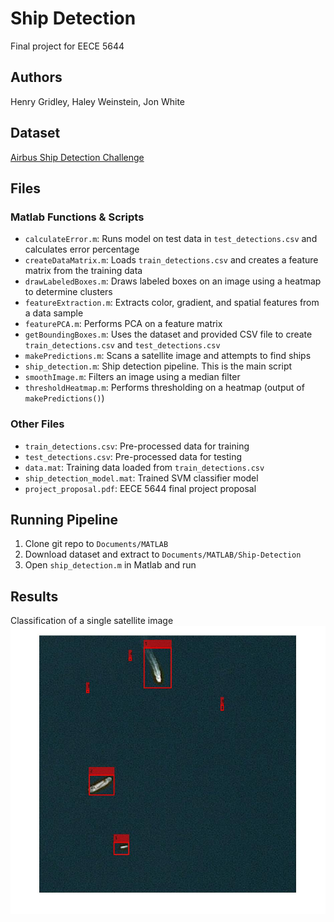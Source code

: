 # Ship Detection
Final project for EECE 5644

## Authors
Henry Gridley,
Haley Weinstein,
Jon White

## Dataset
[Airbus Ship Detection Challenge](https://www.kaggle.com/c/airbus-ship-detection)

## Files
### Matlab Functions & Scripts
- `calculateError.m`: Runs model on test data in `test_detections.csv` and calculates error percentage
- `createDataMatrix.m`: Loads `train_detections.csv` and creates a feature matrix from the training data
- `drawLabeledBoxes.m`: Draws labeled boxes on an image using a heatmap to determine clusters
- `featureExtraction.m`: Extracts color, gradient, and spatial features from a data sample
- `featurePCA.m`: Performs PCA on a feature matrix
- `getBoundingBoxes.m`: Uses the dataset and provided CSV file to create `train_detections.csv` and `test_detections.csv`
- `makePredictions.m`: Scans a satellite image and attempts to find ships
- `ship_detection.m`: Ship detection pipeline. This is the main script
- `smoothImage.m`: Filters an image using a median filter
- `thresholdHeatmap.m`: Performs thresholding on a heatmap (output of `makePredictions()`)

### Other Files
- `train_detections.csv`: Pre-processed data for training
- `test_detections.csv`: Pre-processed data for testing
- `data.mat`: Training data loaded from `train_detections.csv`
- `ship_detection_model.mat`: Trained SVM classifier model
- `project_proposal.pdf`: EECE 5644 final project proposal

## Running Pipeline
1. Clone git repo to `Documents/MATLAB`
2. Download dataset and extract to `Documents/MATLAB/Ship-Detection`
3. Open `ship_detection.m` in Matlab and run

## Results
Classification of a single satellite image
![classification](output_images/bounding_boxes.jpg)
